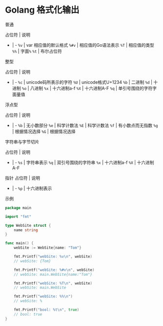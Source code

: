 # Golang 格式化输出

普通

占位符 | 说明
- | -
`%v` | var 相应值的默认格式
`%#v` | 相应值的Go语法表示
`%T` | 相应值的类型
`%%` | 字面`%`
`%t` | 布尔占位符

整型

占位符 | 说明
- | -
`%c` | unicode码所表示的字符
`%U` | unicode格式U+1234
`%b` | 二进制
`%d` | 十进制
`%o` | 八进制
`%x` | 十六进制a-f
`%X` | 十六进制A-F
`%q` | 单引号围绕的字符字面量值

浮点型

占位符 | 说明
- | -
`%b` | 无小数部分
`%e` | 科学计数法
`%E` | 科学计数法
`%f` | 有小数点而无指数
`%g` | 根据情况选择
`%G` | 根据情况选择

字符串与字节切片

占位符 | 说明
- | -
`%s` | 字符串表示
`%q` | 双引号围绕的字符串
`%x` | 十六进制a-f
`%X` | 十六进制A-F

指针
占位符 | 说明
- | -
`%p` | 十六进制表示

示例
```go
package main

import "fmt"

type WebSite struct {
	name string
}

func main() {
	webSite := WebSite{name: "Tom"}

	fmt.Printf("webSite: %v\n", webSite)
	// webSite: {Tom}

	fmt.Printf("webSite: %#v\n", webSite)
	// webSite: main.WebSite{name:"Tom"}

	fmt.Printf("webSite: %T\n", webSite)
	// webSite: main.WebSite

	fmt.Printf("webSite: %%\n")
	// webSite: %

	fmt.Printf("bool: %t\n", true)
	// bool: true
}

```